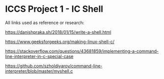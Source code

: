 # ICCS Project 1 - IC Shell

All links used as reference or research:

https://danishpraka.sh/2018/01/15/write-a-shell.html

https://www.geeksforgeeks.org/making-linux-shell-c/

https://stackoverflow.com/questions/43681859/implementing-a-command-line-interpreter-in-c-special-case

https://github.com/szholdiyarov/command-line-interpreter/blob/master/myshell.c

